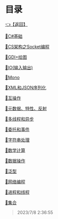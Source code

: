 # 目录  


[👈【返回】](..\index)  


[📁C#基础](.\C#基础\--目录--C#基础)  

[📁CS架构之Socket编程](.\CS架构之Socket编程\--目录--CS架构之Socket编程)  

[📁GDI+绘图](.\GDI+绘图\--目录--GDI+绘图)  

[📁IO(输入输出)](.\IO(输入输出)\--目录--IO(输入输出))  

[📁Mono](.\Mono\--目录--Mono)  

[📁XML和JSON序列化](.\XML和JSON序列化\--目录--XML和JSON序列化)  

[📁互操作](.\互操作\--目录--互操作)  

[📁元数据、特性、反射](.\元数据、特性、反射\--目录--元数据、特性、反射)  

[📁多线程和异步](.\多线程和异步\--目录--多线程和异步)  

[📁委托和事件](.\委托和事件\--目录--委托和事件)  

[📁字符串处理](.\字符串处理\--目录--字符串处理)  

[📁数学计算](.\数学计算\--目录--数学计算)  

[📁数据操作](.\数据操作\--目录--数据操作)  

[📁泛型](.\泛型\--目录--泛型)  

[📁网络编程](.\网络编程\--目录--网络编程)  

[📁进程和线程](.\进程和线程\--目录--进程和线程)  

[📁集合](.\集合\--目录--集合)  







> 2023/7/8 2:36:55
